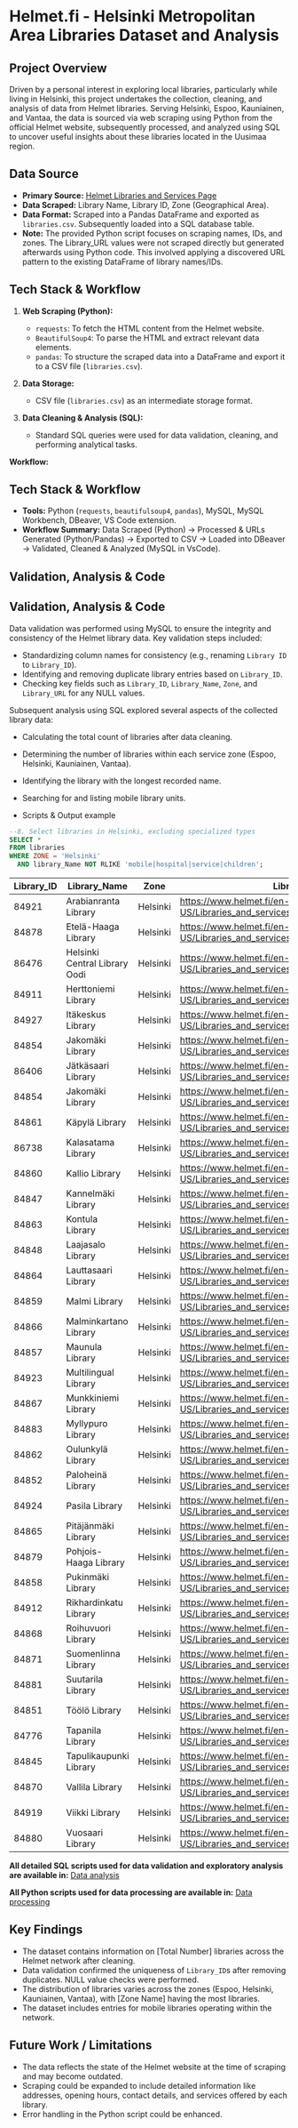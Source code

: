 # Helmet.fi - Helsinki Metropolitan Area Libraries Dataset and Analysis

## Project Overview

Driven by a personal interest in exploring local libraries, particularly while living in Helsinki, this project undertakes the collection, cleaning, and analysis of data from Helmet libraries. Serving Helsinki, Espoo, Kauniainen, and Vantaa, the data is sourced via web scraping using Python from the official Helmet website, subsequently processed, and analyzed using SQL to uncover useful insights about these libraries located in the Uusimaa region.

## Data Source

* **Primary Source:** [Helmet Libraries and Services Page](https://www.helmet.fi/en-US/Libraries_and_services)
* **Data Scraped:** Library Name, Library ID, Zone (Geographical Area).
* **Data Format:** Scraped into a Pandas DataFrame and exported as `libraries.csv`. Subsequently loaded into a SQL database table.
* **Note:** The provided Python script focuses on scraping names, IDs, and zones. The Library_URL values were not scraped directly but generated afterwards using Python code. This involved applying a discovered URL pattern to the existing DataFrame of library names/IDs.

## Tech Stack & Workflow

1.  **Web Scraping (Python):**
    * `requests`: To fetch the HTML content from the Helmet website.
    * `BeautifulSoup4`: To parse the HTML and extract relevant data elements.
    * `pandas`: To structure the scraped data into a DataFrame and export it to a CSV file (`libraries.csv`).
2.  **Data Storage:**
    * CSV file (`libraries.csv`) as an intermediate storage format.
  
3.  **Data Cleaning & Analysis (SQL):**
    * Standard SQL queries were used for data validation, cleaning, and performing analytical tasks.

**Workflow:**

## Tech Stack & Workflow

* **Tools:** Python (`requests`, `beautifulsoup4`, `pandas`), MySQL, MySQL Workbench, DBeaver, VS Code extension.
* **Workflow Summary:** Data Scraped (Python) -> Processed & URLs Generated (Python/Pandas) -> Exported to CSV -> Loaded into DBeaver -> Validated, Cleaned & Analyzed (MySQL in VsCode).

## Validation, Analysis & Code

## Validation, Analysis & Code

Data validation was performed using MySQL to ensure the integrity and consistency of the Helmet library data. Key validation steps included:
* Standardizing column names for consistency (e.g., renaming `Library ID` to `Library_ID`).
* Identifying and removing duplicate library entries based on `Library_ID`.
* Checking key fields such as `Library_ID`, `Library_Name`, `Zone`, and `Library_URL` for any NULL values.

Subsequent analysis using SQL explored several aspects of the collected library data:
* Calculating the total count of libraries after data cleaning.
* Determining the number of libraries within each service zone (Espoo, Helsinki, Kauniainen, Vantaa).
* Identifying the library with the longest recorded name.
* Searching for and listing mobile library units.

* Scripts & Output example

```sql
--8. Select libraries in Helsinki, excluding specialized types 
SELECT *
FROM libraries
WHERE ZONE = 'Helsinki'
  AND library_Name NOT RLIKE 'mobile|hospital|service|children';
```

| Library_ID | Library_Name                  | Zone     | Library_URL                                                               |
|------------|-------------------------------|----------|---------------------------------------------------------------------------|
| 84921      | Arabianranta Library          | Helsinki | https://www.helmet.fi/en-US/Libraries_and_services/Arabianranta_Library |
| 84878      | Etelä-Haaga Library           | Helsinki | https://www.helmet.fi/en-US/Libraries_and_services/Etelä-Haaga_Library    |
| 86476      | Helsinki Central Library Oodi | Helsinki | https://www.helmet.fi/en-US/Libraries_and_services/Helsinki_Central_Library_Oodi |
| 84911      | Herttoniemi Library           | Helsinki | https://www.helmet.fi/en-US/Libraries_and_services/Herttoniemi_Library    |
| 84927      | Itäkeskus Library             | Helsinki | https://www.helmet.fi/en-US/Libraries_and_services/Itäkeskus_Library      |
| 84854      | Jakomäki Library              | Helsinki | https://www.helmet.fi/en-US/Libraries_and_services/Jakomäki_Library       |
| 86406      | Jätkäsaari Library            | Helsinki | https://www.helmet.fi/en-US/Libraries_and_services/Jätkäsaari_Library     |
| 84854      | Jakomäki Library              | Helsinki | https://www.helmet.fi/en-US/Libraries_and_services/Jakomäki_Library       |
| 84861      | Käpylä Library                | Helsinki | https://www.helmet.fi/en-US/Libraries_and_services/Käpylä_Library         |
| 86738      | Kalasatama Library            | Helsinki | https://www.helmet.fi/en-US/Libraries_and_services/Kalasatama_Library     |
| 84860      | Kallio Library                | Helsinki | https://www.helmet.fi/en-US/Libraries_and_services/Kallio_Library         |
| 84847      | Kannelmäki Library            | Helsinki | https://www.helmet.fi/en-US/Libraries_and_services/Kannelmäki_Library     |
| 84863      | Kontula Library               | Helsinki | https://www.helmet.fi/en-US/Libraries_and_services/Kontula_Library        |
| 84848      | Laajasalo Library             | Helsinki | https://www.helmet.fi/en-US/Libraries_and_services/Laajasalo_Library      |
| 84864      | Lauttasaari Library           | Helsinki | https://www.helmet.fi/en-US/Libraries_and_services/Lauttasaari_Library    |
| 84859      | Malmi Library                 | Helsinki | https://www.helmet.fi/en-US/Libraries_and_services/Malmi_Library          |
| 84866      | Malminkartano Library         | Helsinki | https://www.helmet.fi/en-US/Libraries_and_services/Malminkartano_Library  |
| 84857      | Maunula Library               | Helsinki | https://www.helmet.fi/en-US/Libraries_and_services/Maunula_Library        |
| 84923      | Multilingual Library          | Helsinki | https://www.helmet.fi/en-US/Libraries_and_services/Multilingual_Library   |
| 84867      | Munkkiniemi Library           | Helsinki | https://www.helmet.fi/en-US/Libraries_and_services/Munkkiniemi_Library    |
| 84883      | Myllypuro Library             | Helsinki | https://www.helmet.fi/en-US/Libraries_and_services/Myllypuro_Library      |
| 84862      | Oulunkylä Library             | Helsinki | https://www.helmet.fi/en-US/Libraries_and_services/Oulunkylä_Library      |
| 84852      | Paloheinä Library             | Helsinki | https://www.helmet.fi/en-US/Libraries_and_services/Paloheinä_Library      |
| 84924      | Pasila Library                | Helsinki | https://www.helmet.fi/en-US/Libraries_and_services/Pasila_Library         |
| 84865      | Pitäjänmäki Library           | Helsinki | https://www.helmet.fi/en-US/Libraries_and_services/Pitäjänmäki_Library    |
| 84879      | Pohjois-Haaga Library         | Helsinki | https://www.helmet.fi/en-US/Libraries_and_services/Pohjois-Haaga_Library  |
| 84858      | Pukinmäki Library             | Helsinki | https://www.helmet.fi/en-US/Libraries_and_services/Pukinmäki_Library      |
| 84912      | Rikhardinkatu Library         | Helsinki | https://www.helmet.fi/en-US/Libraries_and_services/Rikhardinkatu_Library  |
| 84868      | Roihuvuori Library            | Helsinki | https://www.helmet.fi/en-US/Libraries_and_services/Roihuvuori_Library     |
| 84871      | Suomenlinna Library           | Helsinki | https://www.helmet.fi/en-US/Libraries_and_services/Suomenlinna_Library    |
| 84881      | Suutarila Library             | Helsinki | https://www.helmet.fi/en-US/Libraries_and_services/Suutarila_Library      |
| 84851      | Töölö Library                 | Helsinki | https://www.helmet.fi/en-US/Libraries_and_services/Töölö_Library          |
| 84776      | Tapanila Library              | Helsinki | https://www.helmet.fi/en-US/Libraries_and_services/Tapanila_Library       |
| 84845      | Tapulikaupunki Library        | Helsinki | https://www.helmet.fi/en-US/Libraries_and_services/Tapulikaupunki_Library |
| 84870      | Vallila Library               | Helsinki | https://www.helmet.fi/en-US/Libraries_and_services/Vallila_Library        |
| 84919      | Viikki Library                | Helsinki | https://www.helmet.fi/en-US/Libraries_and_services/Viikki_Library         |
| 84880      | Vuosaari Library              | Helsinki | https://www.helmet.fi/en-US/Libraries_and_services/Vuosaari_Library       |


**All detailed SQL scripts used for data validation and exploratory analysis are available in:**
[Data analysis](./data_analysis.sql)

**All Python scripts used for data processing are available in:** 
[Data processing](./data_processing.py)

## Key Findings

* The dataset contains information on [Total Number] libraries across the Helmet network after cleaning.
* Data validation confirmed the uniqueness of `Library_ID`s after removing duplicates. NULL value checks were performed.
* The distribution of libraries varies across the zones (Espoo, Helsinki, Kauniainen, Vantaa), with [Zone Name] having the most libraries. 
* The dataset includes entries for mobile libraries operating within the network.

## Future Work / Limitations

* The data reflects the state of the Helmet website at the time of scraping and may become outdated.
* Scraping could be expanded to include detailed information like addresses, opening hours, contact details, and services offered by each library.
* Error handling in the Python script could be enhanced.
